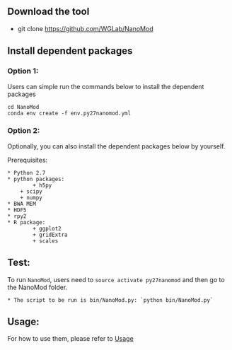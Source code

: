 
## Download the tool
   * git clone https://github.com/WGLab/NanoMod

## Install dependent packages

### Option 1: 
  Users can simple run the commands below to install the dependent packages
  ```
  cd NanoMod
  conda env create -f env.py27nanomod.yml
  ```
  
### Option 2:
  Optionally, you can also install the dependent packages below by yourself.

  Prerequisites:

	* Python 2.7
	* python packages:
	        + h5py
		+ scipy
		+ numpy
	* BWA MEM
	* HDF5
	* rpy2
	* R package:
	        + ggplot2
	        + gridExtra
	        + scales

## Test:
   To run `NanoMod`, users need to `source activate py27nanomod` and then go to the NanoMod folder.

	* The script to be run is bin/NanoMod.py: `python bin/NanoMod.py`
	
## Usage:
 For how to use them, please refer to [Usage](https://github.com/WGLab/NanoMod/blob/master/docs/Usage.md)

